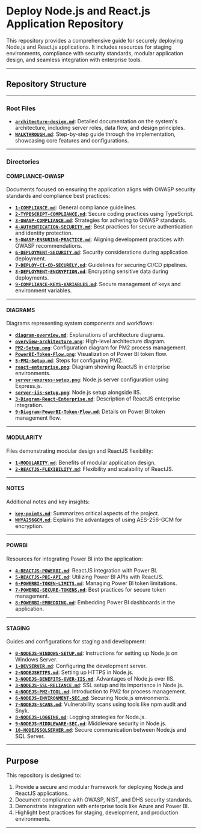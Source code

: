 # **Deploy Node.js and React.js Application Repository**

This repository provides a comprehensive guide for securely deploying Node.js and React.js applications. It includes resources for staging environments, compliance with security standards, modular application design, and seamless integration with enterprise tools.

---

## **Repository Structure**

---

### **Root Files**
- [**`architecture-design.md`**](architecture-design.md): Detailed documentation on the system's architecture, including server roles, data flow, and design principles.
- [**`WALKTHROUGH.md`**](WALKTHOUGH.MD): Step-by-step guide through the implementation, showcasing core features and configurations.

---

### **Directories**

#### **COMPLIANCE-OWASP**
Documents focused on ensuring the application aligns with OWASP security standards and compliance best practices:
- [**`1-COMPLIANCE.md`**](COMPLIANCE-OWASP/1-COMPLIANCE.MD): General compliance guidelines.
- [**`2-TYPESCRIPT-COMPLIANCE.md`**](COMPLIANCE-OWASP/2-TYPESCRIPT-COMPLIANCE.MD): Secure coding practices using TypeScript.
- [**`3-OWASP-COMPLIANCE.md`**](COMPLIANCE-OWASP/3-OWASP-COMPLIANCE.MD): Strategies for adhering to OWASP standards.
- [**`4-AUTHENTICATION-SECURITY.md`**](COMPLIANCE-OWASP/4-AUTHENTICATION-SECURITY.MD): Best practices for secure authentication and identity protection.
- [**`5-OWASP-ENSURING-PRACTICE.md`**](COMPLIANCE-OWASP/5-OWASP-ENSURING-PRACTICE.MD): Aligning development practices with OWASP recommendations.
- [**`6-DEPLOYMENT-SECURITY.md`**](COMPLIANCE-OWASP/6-DEPLOYMENT-SECURITY.MD): Security considerations during application deployment.
- [**`7-DEPLOY-CI-CD-SECURELY.md`**](COMPLIANCE-OWASP/7-DEPLOY-CI-CD-SECURELY.MD): Guidelines for securing CI/CD pipelines.
- [**`8-DEPLOYMENT-ENCRYPTION.md`**](COMPLIANCE-OWASP/8-DEPLOYMENT-ENCRYPTION.MD): Encrypting sensitive data during deployments.
- [**`9-COMPLIANCE-KEYS-VARIABLES.md`**](COMPLIANCE-OWASP/9-COMPLIANCE-KEYS-VARIABLES.MD): Secure management of keys and environment variables.

---

#### **DIAGRAMS**
Diagrams representing system components and workflows:
- [**`diagram-overview.md`**](DIAGRAMS/diagram-overview.MD): Explanations of architecture diagrams.
- [**`overview-architecture.png`**](DIAGRAMS/overview-architecture.png): High-level architecture diagram.
- [**`PM2-Setup.png`**](DIAGRAMS/PM2-Setup.png): Configuration diagram for PM2 process management.
- [**`PowerBI-Token-Flow.png`**](DIAGRAMS/PowerBI-Token-Flow.png): Visualization of Power BI token flow.
- [**`5-PM2-Setup.md`**](DIAGRAMS/5-PM2-Setup.MD): Steps for configuring PM2.
- [**`react-enterprise.png`**](DIAGRAMS/react-enterprise.png): Diagram showing ReactJS in enterprise environments.
- [**`server-express-setup.png`**](DIAGRAMS/server-express-setup.png): Node.js server configuration using Express.js.
- [**`server-iis-setup.png`**](DIAGRAMS/server-iis-setup.png): Node.js setup alongside IIS.
- [**`3-Diagram-React-Enterprise.md`**](DIAGRAMS/3-Diagram-React-Enterprise.MD): Description of ReactJS enterprise integration.
- [**`9-Diagram-PowerBI-Token-Flow.md`**](DIAGRAMS/9-Diagram-PowerBI-Token-Flow.md): Details on Power BI token management flow.

---

#### **MODULARITY**
Files demonstrating modular design and ReactJS flexibility:
- [**`1-MODULARITY.md`**](MODULARITY/1-MODULARITY.MD): Benefits of modular application design.
- [**`2-REACTJS-FLEXIBILITY.md`**](MODULARITY/2-REACTJS-FLEXIBILITY.MD): Flexibility and scalability of ReactJS.

---

#### **NOTES**
Additional notes and key insights:
- [**`key-points.md`**](NOTES/key-points.md): Summarizes critical aspects of the project.
- [**`WHYA256GCM.md`**](NOTES/WHYA256GCM.MD): Explains the advantages of using AES-256-GCM for encryption.

---

#### **POWRBI**
Resources for integrating Power BI into the application:
- [**`4-REACTJS-POWERBI.md`**](POWRBI/4-REACTJS-POWERBI.MD): ReactJS integration with Power BI.
- [**`5-REACTJS-PBI-API.md`**](POWRBI/5-REACTJS-PBI-API.MD): Utilizing Power BI APIs with ReactJS.
- [**`6-POWERBI-TOKEN-LIMITS.md`**](POWRBI/6-POWERBI-TOKEN-LIMITS.MD): Managing Power BI token limitations.
- [**`7-POWERBI-SECURE-TOKENS.md`**](POWRBI/7-POWERBI-SECURE-TOKENS.MD): Best practices for secure token management.
- [**`8-POWERBI-EMBEDDING.md`**](POWRBI/8-POWERBI-EMBEDDING.MD): Embedding Power BI dashboards in the application.

---

#### **STAGING**
Guides and configurations for staging and development:
- [**`0-NODEJS-WINDOWS-SETUP.md`**](STAGING/0-NODEJS-WINDOWS-SETUP.md): Instructions for setting up Node.js on Windows Server.
- [**`1-DEVSERVER.md`**](STAGING/1-DEVSERVER.MD): Configuring the development server.
- [**`2-NODEJSHTTPS.md`**](STAGING/2-NODEJSHTTPS.MD): Setting up HTTPS in Node.js.
- [**`3-NODEJS-BENEFITS-OVER-IIS.md`**](STAGING/3-NODEJS-BENEFITS-OVER-IIS.MD): Advantages of Node.js over IIS.
- [**`3-NODEJS-SSL-RELIANCE.md`**](STAGING/3-NODEJS-SSL-RELIANCE.MD): SSL setup and its importance in Node.js.
- [**`4-NODEJS-PM2-TOOL.md`**](STAGING/4-NODEJS-PM2-TOOL.MD): Introduction to PM2 for process management.
- [**`6-NODEJS-ENVIRONMENT-SEC.md`**](STAGING/6-NODEJS-ENVIRONMENT-SEC.MD): Securing Node.js environments.
- [**`7-NODEJS-SCANS.md`**](STAGING/7-NODEJS-SCANS.MD): Vulnerability scans using tools like npm audit and Snyk.
- [**`8-NODEJS-LOGGING.md`**](STAGING/8-NODEJS-LOGGING.MD): Logging strategies for Node.js.
- [**`9-NODEJS-MIDDLEWARE-SEC.md`**](STAGING/9-NODEJS-MIDDLEWARE-SEC.MD): Middleware security in Node.js.
- [**`10-NODEJSSQLSERVER.md`**](STAGING/10-NODEJSSQLSERVER.MD): Secure communication between Node.js and SQL Server.

---

## **Purpose**

This repository is designed to:
1. Provide a secure and modular framework for deploying Node.js and ReactJS applications.
2. Document compliance with OWASP, NIST, and DHS security standards.
3. Demonstrate integration with enterprise tools like Azure and Power BI.
4. Highlight best practices for staging, development, and production environments.

---